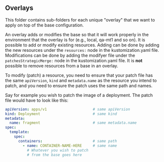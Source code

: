 ## Overlays

This folder contains sub-folders for each unique "overlay"
that we want to apply on top of the base configuration.

An overlay adds or modifies the base so that it will work
properly in the environment that the overlay is for 
(e.g., local, qa-mt1 and so on). It is possible
to add or modify existing resources. Adding can be 
done by adding the new resources under the `resources:` 
node in the kustomization.yaml file. Modifications can
be done by adding the modifyer file under the 
`patchesStrategicMerge:` node in the kustomization.yaml file.
It is **not** possible to remove resources from a base in an overlay. 

To modify (patch) a resource, you need to ensure that your patch
file has the same `apiVersion`, `kind` and `metadata.name` as the
resource you intend to patch, and you need to ensure the patch
uses the same path and names.

Say for example you wish to patch the image of a deployment. The
patch file would have to look like this:
```yaml
apiVersion: apps/v1                     # same apiVersion
kind: Deployment                        # same kind
metadata:
  name: fragment                        # same metadata.name
spec:
  template:
    spec:
      containers:                       # same path
        - name: CONTAINER-NAME-HERE     # same name
          # Whatever you wish to patch
          # from the base goes here
```